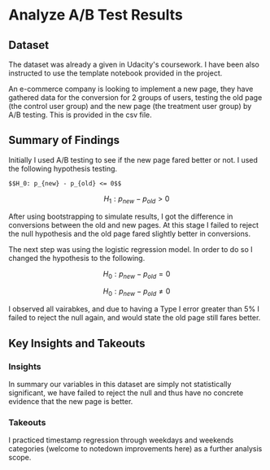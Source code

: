 # Analyze A/B Test Results
## Dataset
The dataset was already a given in Udacity's coursework. I have been also instructed to use the template notebook provided in the project. 

An e-commerce company is looking to implement a new page, they have gathered data for the conversion for 2 groups of users, testing the old page (the control user group) and the new page (the treatment user group) by A/B testing. This is provided in the csv file.
## Summary of Findings
Initially I used A/B testing to see if the new page fared better or not. I used the following hypothesis testing.

```$$H_0: p_{new} - p_{old} <= 0$$```

$$H_1: p_{new} - p_{old} > 0$$

After using bootstrapping to simulate results, I got the difference in conversions between the old and new pages. At this stage I failed to reject the null hypothesis and the old page fared slightly better in conversions.

The next step was using the logistic regression model. In order to do so I changed the hypothesis to the following.

$$H_0: p_{new} - p_{old} = 0$$

$$H_0: p_{new} - p_{old} \neq 0$$

I observed all vairabkes, and due to having a Type I error greater than 5% I failed to reject the null again, and would state the old page still fares better.
## Key Insights and Takeouts
### Insights
In summary our variables in this dataset are simply not statistically significant, we have failed to reject the null and thus have no concrete evidence that the new page is better.
### Takeouts
I practiced timestamp regression through weekdays and weekends categories (welcome to notedown improvements here) as a further analysis scope.
